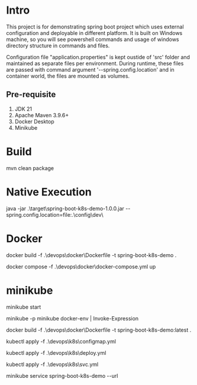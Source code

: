 # Intro

This project is for demonstrating spring boot project which uses external configuration and deployable in different platform. It is built on Windows machine, so you will see powershell commands and usage of windows directory structure in commands and files. 

Configuration file "application.properties" is kept oustide of 'src' folder and maintained as separate files per environment. During runtime, these files are passed with command argument '--spring.config.location' and in container world, the files are mounted as volumes.

## Pre-requisite

1. JDK 21
2. Apache Maven 3.9.6+
3. Docker Desktop
4. Minikube

# Build

mvn clean package

# Native Execution

java -jar .\target\spring-boot-k8s-demo-1.0.0.jar --spring.config.location=file:.\config\dev\


# Docker

docker build -f .\devops\docker\Dockerfile -t spring-boot-k8s-demo .

docker compose -f .\devops\docker\docker-compose.yml up

# minikube

minikube start 

minikube -p minikube docker-env | Invoke-Expression

docker build -f .\devops\docker\Dockerfile -t spring-boot-k8s-demo:latest .

kubectl apply -f .\devops\k8s\configmap.yml

kubectl apply -f .\devops\k8s\deploy.yml 

kubectl apply -f .\devops\k8s\svc.yml

minikube service spring-boot-k8s-demo --url

